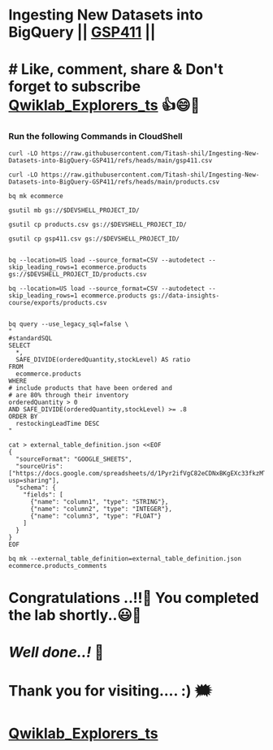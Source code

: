 # Ingesting New Datasets into BigQuery || [GSP411](https://www.cloudskillsboost.google/focuses/3692?parent=catalog) ||

# # Like, comment, share & Don't forget to subscribe [Qwiklab_Explorers_ts](https://youtube.com/@titashshil?si=RgamNu1dc9jVIbJN) 👍😄🤝

### Run the following Commands in CloudShell

```
curl -LO https://raw.githubusercontent.com/Titash-shil/Ingesting-New-Datasets-into-BigQuery-GSP411/refs/heads/main/gsp411.csv

curl -LO https://raw.githubusercontent.com/Titash-shil/Ingesting-New-Datasets-into-BigQuery-GSP411/refs/heads/main/products.csv

bq mk ecommerce

gsutil mb gs://$DEVSHELL_PROJECT_ID/

gsutil cp products.csv gs://$DEVSHELL_PROJECT_ID/

gsutil cp gsp411.csv gs://$DEVSHELL_PROJECT_ID/


bq --location=US load --source_format=CSV --autodetect --skip_leading_rows=1 ecommerce.products gs://$DEVSHELL_PROJECT_ID/products.csv

bq --location=US load --source_format=CSV --autodetect --skip_leading_rows=1 ecommerce.products gs://data-insights-course/exports/products.csv


bq query --use_legacy_sql=false \
"
#standardSQL
SELECT
  *,
  SAFE_DIVIDE(orderedQuantity,stockLevel) AS ratio
FROM
  ecommerce.products
WHERE
# include products that have been ordered and
# are 80% through their inventory
orderedQuantity > 0
AND SAFE_DIVIDE(orderedQuantity,stockLevel) >= .8
ORDER BY
  restockingLeadTime DESC
"

cat > external_table_definition.json <<EOF
{
  "sourceFormat": "GOOGLE_SHEETS",
  "sourceUris": ["https://docs.google.com/spreadsheets/d/1Pyr2ifVgC82eCDNxBKgEXc33fkzMTPa2/edit?usp=sharing"],
  "schema": {
    "fields": [
      {"name": "column1", "type": "STRING"},
      {"name": "column2", "type": "INTEGER"},
      {"name": "column3", "type": "FLOAT"}
    ]
  }
}
EOF

bq mk --external_table_definition=external_table_definition.json ecommerce.products_comments
```

# Congratulations ..!!🎉  You completed the lab shortly..😃💯

# *Well done..!* 👏

# Thank you for visiting.... :) 🗯️

# [Qwiklab_Explorers_ts](https://youtube.com/@titashshil?si=RgamNu1dc9jVIbJN)
